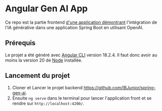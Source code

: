# Angular Gen AI App

Ce repo est la partie frontend [d'une application démontrant](https://github.com/IBJunior/spring-gen-ai) l'intégration de l'IA générative dans une application Spring Boot en utilisant OpenAI.

## Prérequis

Le projet a été généré avec [Angular CLI](https://github.com/angular/angular-cli) version 18.2.4. Il faut donc avoir au moins la version 20 de [Node](https://nodejs.org/en) installée.

## Lancement du projet

1. Cloner et Lancer le projet backend https://github.com/IBJunior/spring-gen-ai.
2. Ensuite `ng serve` dans le terminal pour lancer l'application front et se rendre sur `http://localhost:4200/`.

